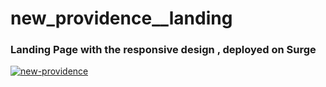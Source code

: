# new_providence__landing
<h3>Landing Page with the responsive design  , deployed on Surge</h3>
<a href="https://imgbb.com/"><img src="https://i.ibb.co/hZfjmxb/new-providence.jpg" alt="new-providence" border="0"></a>
